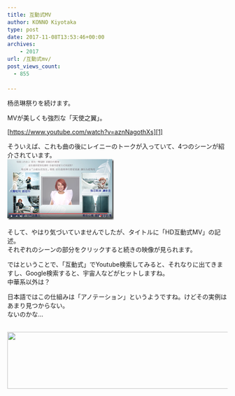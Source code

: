 ```yaml
---
title: 互動式MV
author: KONNO Kiyotaka
type: post
date: 2017-11-08T13:53:46+00:00
archives:
    - 2017
url: /互動式mv/
post_views_count:
  - 855

---
```

杨丞琳祭りを続けます。

MVが美しくも強烈な「天使之翼」。

[https://www.youtube.com/watch?v=aznNagothXs][1]

そういえば、これも曲の後にレイニーのトークが入っていて、4つのシーンが紹介されています。  
[<img width="244" height="139" title="image" style="margin: 0px; display: inline; background-image: none;" alt="image" src="/uploads/2017/11/image_thumb.png?resize=244%2C139&#038;ssl=1" border="0" data-recalc-dims="1" />][2]

そして、やはり気づいていませんでしたが、タイトルに「HD互動式MV」の記述。  
それぞれのシーンの部分をクリックすると続きの映像が見られます。

ではということで、「互動式」でYoutube検索してみると、それなりに出てきますし、Google検索すると、宇宙人などがヒットしますね。  
中華系以外は？

日本語ではこの仕組みは「アノテーション」というようですね。けどその実例はあまり見つからない。  
ないのかな&#8230;

<a href="https://px.a8.net/svt/ejp?a8mat=2TVF46+G69ZYA+1OGE+6D4GH" target="_blank" rel="nofollow"><br /> <img width="550" height="130" alt="" src="https://www28.a8.net/svt/bgt?aid=171107142978&wid=003&eno=01&mid=s00000007835001069000&mc=1" border="0" /></a>  
<img width="1" height="1" alt="" src="https://i1.wp.com/www19.a8.net/0.gif?resize=1%2C1&#038;ssl=1" border="0" data-recalc-dims="1" />

 [1]: https://www.youtube.com/watch?v=aznNagothXs "https://www.youtube.com/watch?v=aznNagothXs"
 [2]: /uploads/2017/11/image.png?ssl=1